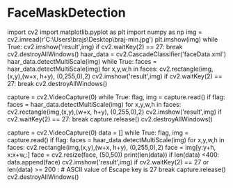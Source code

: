 # FaceMaskDetection


import cv2
import matplotlib.pyplot as plt
import numpy as np
img = cv2.imread(r'C:\Users\brajs\Desktop\braj-min.jpg')
plt.imshow(img)
while True:
    cv2.imshow('result',img)
    if cv2.waitKey(2) == 27:
        break
cv2.destroyAllWindows()
haar_data = cv2.CascadeClassifier('faceData.xml')
haar_data.detectMultiScale(img)
while True:
    faces = haar_data.detectMultiScale(img)
    for x,y,w,h in faces:
        cv2.rectangle(img,(x,y),(w+x, h+y), (0,255,0),2)
    cv2.imshow('result',img)
    if cv2.waitKey(2) == 27:
        break
cv2.destroyAllWindows()

capture = cv2.VideoCapture(0)
while True:
    flag, img = capture.read()
    if flag:
        faces = haar_data.detectMultiScale(img)
        for x,y,w,h in faces:
            cv2.rectangle(img,(x,y),(w+x, h+y), (0,255,0),2)
        cv2.imshow('result',img)
        if cv2.waitKey(2) == 27:
            break
capture.release()
cv2.destroyAllWindows()

capture = cv2.VideoCapture(0)
data = []
while True:
    flag, img = capture.read()
    if flag:
        faces = haar_data.detectMultiScale(img)
        for x,y,w,h in faces:
            cv2.rectangle(img,(x,y),(w+x, h+y), (0,255,0),2)
            face = img[y:y+h, x:x+w,:]
            face = cv2.resize(face, (50,50))
            print(len(data))
            if len(data) <400:
                data.append(face)
        cv2.imshow('result',img)
        if cv2.waitKey(2) == 27 or len(data) >= 200 :   #  ASCII value of Escape key is 27
            break
capture.release()
cv2.destroyAllWindows()
